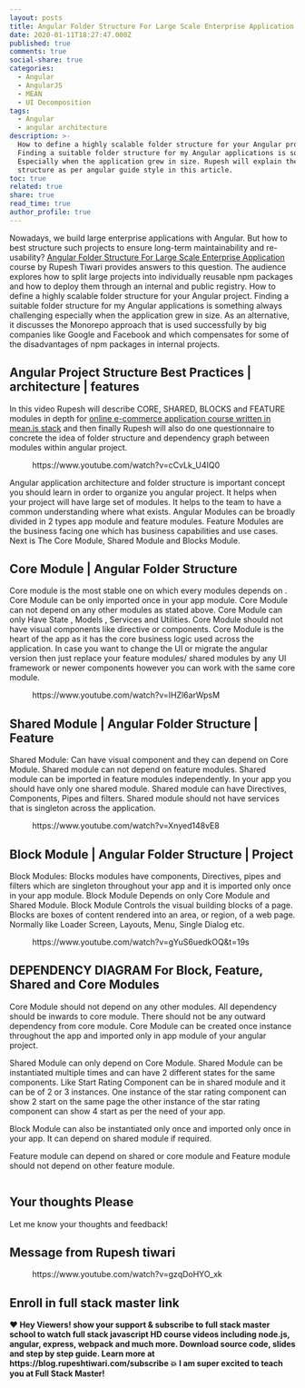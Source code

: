 ```yaml
---
layout: posts
title: Angular Folder Structure For Large Scale Enterprise Application
date: 2020-01-11T18:27:47.000Z
published: true
comments: true
social-share: true
categories:
  - Angular
  - AngularJS
  - MEAN
  - UI Decomposition
tags:
  - Angular
  - angular architecture
description: >-
  How to define a highly scalable folder structure for your Angular project.
  Finding a suitable folder structure for my Angular applications is something.
  Especially when the application grew in size. Rupesh will explain the
  structure as per angular guide style in this article.
toc: true
related: true
share: true
read_time: true
author_profile: true
---
```


<p><!-- wp:paragraph --></p>
<p>Nowadays, we build large enterprise applications with Angular. But how to best structure such projects to ensure long-term maintainability and re-usability? <a href="https://www.youtube.com/watch?v=cCvLk_U4IQ0&amp;list=PLZed_adPqIJq4IDrDSguUotCAicVhPPMI">Angular Folder Structure For Large Scale Enterprise Application</a>  course by Rupesh Tiwari provides answers to this question. The audience explores how to split large projects into individually reusable npm packages and how to deploy them through an internal and public registry. How to define a highly scalable folder structure for your Angular project. Finding a suitable folder structure for my Angular applications is something always challenging especially when the application grew in size.  As an alternative, it discusses the Monorepo approach that is used successfully by big companies like Google and Facebook and which compensates for some of the disadvantages of npm packages in internal projects.  </p>
<p><!-- /wp:paragraph --></p>
<p><!-- wp:heading --></p>
<h2>Angular Project Structure Best Practices | architecture | features</h2>
<p><!-- /wp:heading --></p>
<p><!-- wp:paragraph --></p>
<p>In this video Rupesh will describe CORE, SHARED, BLOCKS and FEATURE modules in depth for <a href="https://www.youtube.com/watch?v=4b9xjzjY38c&amp;list=PLZed_adPqIJrl9pwlERGhU-RCNOtKqvyD">online e-commerce application course written in mean.js stack</a> and then finally Rupesh will also do one questionnaire to concrete the idea of folder structure and dependency graph between modules within angular project. </p>
<p><!-- /wp:paragraph --></p>
<p><!-- wp:core-embed/youtube {"url":"https://www.youtube.com/watch?v=cCvLk_U4IQ0","type":"video","providerNameSlug":"youtube","align":"center","className":"wp-embed-aspect-16-9 wp-has-aspect-ratio"} --></p>
<figure class="wp-block-embed-youtube aligncenter wp-block-embed is-type-video is-provider-youtube wp-embed-aspect-16-9 wp-has-aspect-ratio">
<div class="wp-block-embed__wrapper">
https://www.youtube.com/watch?v=cCvLk_U4IQ0
</div>
</figure>
<p><!-- /wp:core-embed/youtube --></p>
<p><!-- wp:paragraph --></p>
<p>Angular application architecture and folder structure is important concept you should learn in order to organize you angular project. It helps when your project will have large set of modules. It helps to the team to have a common  understanding where what exists. Angular Modules can be broadly divided in 2 types app module and feature modules. Feature Modules are the business facing one which has business capabilities and use cases. Next is The Core Module,  Shared Module and Blocks Module. </p>
<p><!-- /wp:paragraph --></p>
<p><!-- wp:heading --></p>
<h2>Core Module | Angular Folder Structure </h2>
<p><!-- /wp:heading --></p>
<p><!-- wp:paragraph --></p>
<p>Core module is the most stable one on which every modules depends on . Core Module can be only imported once in your app module. Core Module can not depend on any other modules as stated above. Core Module can only Have State , Models , Services and Utilities. Core Module should not have visual components like directive or components. Core Module is the heart of the app as it has the core business logic used across the application. In case you want to change the UI or migrate the angular version then just replace your feature modules/ shared modules by any UI framework or newer components however you can work with the same core module. </p>
<p><!-- /wp:paragraph --></p>
<p><!-- wp:core-embed/youtube {"url":"https://www.youtube.com/watch?v=IHZl6arWpsM","type":"video","providerNameSlug":"youtube","align":"center","className":"wp-embed-aspect-16-9 wp-has-aspect-ratio"} --></p>
<figure class="wp-block-embed-youtube aligncenter wp-block-embed is-type-video is-provider-youtube wp-embed-aspect-16-9 wp-has-aspect-ratio">
<div class="wp-block-embed__wrapper">
https://www.youtube.com/watch?v=IHZl6arWpsM
</div>
</figure>
<p><!-- /wp:core-embed/youtube --></p>
<p><!-- wp:heading --></p>
<h2>Shared Module | Angular Folder Structure | Feature</h2>
<p><!-- /wp:heading --></p>
<p><!-- wp:paragraph --></p>
<p>Shared Module: Can have visual component and they can depend on Core Module. Shared module can not depend on feature modules. Shared module can be imported in feature modules independently. In your app you should have only one shared module.  Shared module can have Directives, Components, Pipes and filters.  Shared module should not have services that is singleton across the application. </p>
<p><!-- /wp:paragraph --></p>
<p><!-- wp:core-embed/youtube {"url":"https://www.youtube.com/watch?v=Xnyed148vE8","type":"video","providerNameSlug":"youtube","align":"center","className":"wp-embed-aspect-16-9 wp-has-aspect-ratio"} --></p>
<figure class="wp-block-embed-youtube aligncenter wp-block-embed is-type-video is-provider-youtube wp-embed-aspect-16-9 wp-has-aspect-ratio">
<div class="wp-block-embed__wrapper">
https://www.youtube.com/watch?v=Xnyed148vE8
</div>
</figure>
<p><!-- /wp:core-embed/youtube --></p>
<p><!-- wp:heading --></p>
<h2>Block Module | Angular Folder Structure | Project</h2>
<p><!-- /wp:heading --></p>
<p><!-- wp:paragraph --></p>
<p>Block Modules: Blocks modules have components, Directives, pipes and filters which are singleton throughout your app and it is imported only once in your app module. Block Module Depends on only Core Module and Shared Module.  Block Module Controls the visual building blocks of a page. Blocks are boxes of content rendered into an area, or region, of a web page. Normally like  Loader Screen, Layouts, Menu, Single Dialog etc.</p>
<p><!-- /wp:paragraph --></p>
<p><!-- wp:core-embed/youtube {"url":"https://www.youtube.com/watch?v=gYuS6uedkOQ\u0026t=19s","type":"video","providerNameSlug":"youtube","align":"center","className":"wp-embed-aspect-16-9 wp-has-aspect-ratio"} --></p>
<figure class="wp-block-embed-youtube aligncenter wp-block-embed is-type-video is-provider-youtube wp-embed-aspect-16-9 wp-has-aspect-ratio">
<div class="wp-block-embed__wrapper">
https://www.youtube.com/watch?v=gYuS6uedkOQ&amp;t=19s
</div>
</figure>
<p><!-- /wp:core-embed/youtube --></p>
<p><!-- wp:heading --></p>
<h2>DEPENDENCY DIAGRAM For Block, Feature, Shared and Core Modules</h2>
<p><!-- /wp:heading --></p>
<p><!-- wp:paragraph --></p>
<p>Core Module should not depend on any other modules. All dependency should be inwards to core module. There should not be any outward dependency from core module. Core Module can be created once instance throughout the app and imported only in app module of your angular project.</p>
<p><!-- /wp:paragraph --></p>
<p><!-- wp:paragraph --></p>
<p>Shared Module can only depend on Core Module. Shared Module can be instantiated multiple times and can have 2 different states for the same components. Like Start Rating Component can be in shared module and it can be of 2 or 3 instances. One instance of the star rating component can show 2 start on the same page the other instance of the star rating component can show 4 start as per the need of your app. </p>
<p><!-- /wp:paragraph --></p>
<p><!-- wp:paragraph --></p>
<p>Block Module can also be instantiated only once and imported only once in your app. It can depend on shared module if required.</p>
<p><!-- /wp:paragraph --></p>
<p><!-- wp:paragraph --></p>
<p>Feature module can depend on shared or core module and Feature module should not depend on other feature module. </p>
<p><!-- /wp:paragraph --></p>
<p><!-- wp:image {"align":"center","id":2921,"sizeSlug":"large"} --></p>
<div class="wp-block-image">
<figure class="aligncenter size-large"><img src="{{ site.baseurl }}/assets/2020/01/image-1.png" alt="" class="wp-image-2921" /></figure>
</div>
<p><!-- /wp:image --></p>
<p><!-- wp:paragraph --></p>
<p><!-- /wp:paragraph --></p>
<p><!-- wp:paragraph --></p>
<p><!-- /wp:paragraph --></p>
<p><!-- wp:heading --></p>
<h2>Your thoughts Please</h2>
<p><!-- /wp:heading --></p>
<p><!-- wp:paragraph --></p>
<p>Let me know your thoughts and feedback!</p>
<p><!-- /wp:paragraph --></p>
<p><!-- wp:heading --></p>
<h2>Message from Rupesh tiwari</h2>
<p><!-- /wp:heading --></p>
<p><!-- wp:core-embed/youtube {"url":"https://www.youtube.com/watch?v=gzqDoHYO_xk","type":"video","providerNameSlug":"youtube","className":"wp-embed-aspect-16-9 wp-has-aspect-ratio"} --></p>
<figure class="wp-block-embed-youtube wp-block-embed is-type-video is-provider-youtube wp-embed-aspect-16-9 wp-has-aspect-ratio">
<div class="wp-block-embed__wrapper">
https://www.youtube.com/watch?v=gzqDoHYO_xk
</div>
</figure>
<p><!-- /wp:core-embed/youtube --></p>
<p><!-- wp:heading --></p>
<h2>Enroll in full stack master link</h2>
<p><!-- /wp:heading --></p>
<p><!-- wp:paragraph --></p>
<p><strong>❤️ Hey Viewers! show your support &amp; subscribe to full stack master school to watch full stack javascript HD course videos including node.js, angular, express, webpack and much more. Download source code, slides and step by step guide. Learn more at https://blog.rupeshtiwari.com/subscribe 💥 I am super excited to teach you at Full Stack Master!</strong></p>
<p><!-- /wp:paragraph --></p>
<p><!-- wp:image {"id":3391,"sizeSlug":"large","linkDestination":"custom"} --></p>
<figure class="wp-block-image size-large"><a href="https://blog.rupeshtiwari.com/subscribe"><img src="{{ site.baseurl }}/assets/2020/01/plan-subscription-2.jpg?fit=605%2C1024&amp;ssl=1" alt="" class="wp-image-3391" /></a></figure>
<p><!-- /wp:image --></p>
